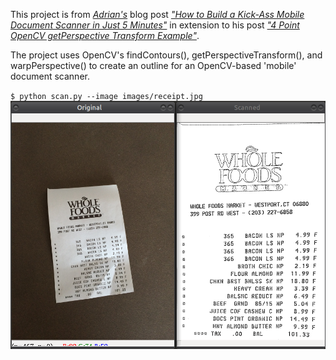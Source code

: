 This project is from [*Adrian's*](https://github.com/jrosebr1/) blog post [*"How to Build a Kick-Ass Mobile Document Scanner in Just 5 Minutes"*](https://www.pyimagesearch.com/2014/09/01/build-kick-ass-mobile-document-scanner-just-5-minutes/) in extension to his post [*"4 Point OpenCV getPerspective Transform Example"*](https://www.pyimagesearch.com/2014/08/25/4-point-opencv-getperspective-transform-example/).

The project uses OpenCV's findContours(), getPerspectiveTransform(), and warpPerspective() to create an outline for an OpenCV-based 'mobile' document scanner.

<code>$ python scan.py --image images/receipt.jpg</code>
![Document Scanner Screenshot](docs/images/scanner_screenshot.png?raw=true)

